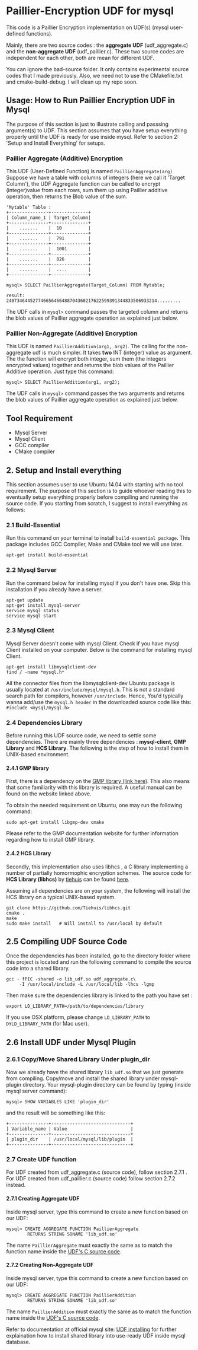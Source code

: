 # Paillier-Encryption UDF for mysql

This code is a Paillier Encryption implementation on UDF(s) (mysql user-defined functions).

Mainly, there are two source codes : the **aggregate UDF** (udf_aggregate.c) and the **non-aggregate UDF** (udf_paillier.c). 
These two source codes are independent for each other, both are mean for different UDF. 

You can ignore the bad-source folder. It only contains experimental source codes that I made previously. Also, we need not to use the CMakefile.txt and cmake-build-debug. I will clean up my repo soon.

## Usage: How to Run Paillier Encryption UDF in Mysql 
The purpose of this section is just to illustrate calling and passsing argument(s) to UDF. This section assumes that you have setup everything properly until the UDF is ready for use inside mysql. Refer to section 2: 'Setup and Install Everything' for setups.

### Paillier Aggregate (Additive) Encryption
This UDF (User-Defined Function) is named ```PaillierAggregate(arg)```
Suppose we have a table with columns of integers (here we call it 'Target Column'), the UDF Aggregate function can be called to encrypt (integer)value from each rows, sum them up using Paillier additive operation, then returns the Blob value of the sum.  

    'Mytable' Table :
    +---------------+--------------+
    | Column_name_1 | Target_Column|
    +---------------+--------------+
    |    .......    |  10          | 
    +---------------+--------------+
    |    .......    |  791         | 
    +---------------+--------------+
    |    .......    |  1001        | 
    +---------------+--------------+
    |    .......    |  826         | 
    +---------------+--------------+
    |    .......    |  ....        | 
    +---------------+--------------+
    
    mysql> SELECT PaillierAggregate(Target_Column) FROM Mytable;
    
    result: 240734644527746656466488704360217622599391344833506933214.........
    
The UDF calls in ```mysql>``` command passes the targeted column and returns the blob values of Paillier aggregate operation as explained just below.

### Paillier Non-Aggregate (Additive) Encryption
This UDF is named ```PaillierAddition(arg1, arg2)```. The calling for the non-aggregate udf is much simpler. It takes **two** INT (integer) value as argument. The the function will encrypt both integer, sum them (the integers encrypted values) together and returns the blob values of the Paillier Additive operation. Just type this command:

    mysql> SELECT PaillierAddition(arg1, arg2);
The UDF calls in ```mysql>``` command passes the two arguments and returns the blob values of Paillier aggregate operation as explained just below.

## Tool Requirement
* Mysql Server
* Mysql Client
* GCC compiler
* CMake compiler

## 2. Setup and Install everything
This section assumes user to use Ubuntu 14.04 with starting with no tool requirement. The purpose of this section is to guide whoever reading this to eventually setup everything properly before compiling and running the source code.
If you starting from scratch, I suggest to install everything as follows:

### 2.1 Build-Essential
Run this command on your terminal to install ```build-essential package```. This package includes GCC Compiler, Make and CMake tool we will use later.

    apt-get install build-essential

### 2.2 Mysql Server
Run the command below for installing mysql if you don't have one. Skip this installation if you already have a server.
    
    apt-get update
    apt-get install mysql-server
    service mysql status
    service mysql start

### 2.3 Mysql Client
Mysql Server doesn't come with mysql Client. Check if you have mysql Client installed on your computer. Below is the command  for installing mysql Client.
    
    apt-get install libmysqlclient-dev
    find / -name *mysql.h* 

All the connector files from the libmysqlclient-dev Ubuntu package is usually located at ```/usr/include/mysql/mysql.h```. This is not a standard search path for compilers, however ```/usr/include```.
Hence, You'd typically wanna add/use the ```mysql.h header``` in the downloaded source code like this:
```#include <mysql/mysql.h>```

### 2.4 Dependencies Library 
Before running this UDF source code, we need to settle some dependencies. There are mainly three dependencies : **mysql-client**, **GMP Library** and **HCS Library**.
The following is the step of how to install them in UNIX-based environment.

#### 2.4.1 GMP library
First, there is a dependency on the [GMP library (link here)](https://gmplib.org/). This also
means that some familiarity with this library is required. A useful manual can
be found on the website linked above.

To obtain the needed requirement on Ubuntu, one may run the following
command:
    
    sudo apt-get install libgmp-dev cmake
Please refer to the GMP documentation website for further information regarding how to install GMP library.  

#### 2.4.2 HCS Library 
Secondly, this implementation also uses libhcs , a C library implementing a number of partially homormophic encryption
schemes. 
The source code for **HCS Library (libhcs)** by [tiehuis](https://github.com/tiehuis) can be found [here](https://tiehuis.github.io/libhcs).

Assuming all dependencies are on your system, the following will install the HCS library on a typical UNIX-based system.

    git clone https://github.com/Tiehuis/libhcs.git
    cmake .
    make
    sudo make install   # Will install to /usr/local by default

## 2.5 Compiling UDF Source Code
Once the dependencies has been installed, go to the directory folder where this project is located and run the following 
command to compile the source code into a shared library. 

    gcc - fPIC -shared -o lib_udf.so udf_aggregate.c\
         -I /usr/local/include -L /usr/local/lib -lhcs -lgmp 

Then make sure the dependencies library is linked to the path you have set :
    
    export LD_LIBRARY_PATH=/path/to/dependencies/library
If you use OSX platform, please change ```LD_LIBRARY_PATH``` to ```DYLD_LIBRARY_PATH``` (for Mac user).

## 2.6 Install UDF under Mysql Plugin

### 2.6.1 Copy/Move Shared Library Under plugin_dir
Now  we already have the shared library ``lib_udf.so`` that we just generate from compiling. Copy/move and install the shared library under mysql-plugin directory. Your mysql-plugin directory can be found by typing (inside mysql server command):
    
    mysql> SHOW VARIABLES LIKE 'plugin_dir'
and the result will be something like this: 

    +---------------+------------------------------+
    | Variable_name | Value                        |
    +---------------+------------------------------+
    | plugin_dir    | /usr/local/mysql/lib/plugin  | 
    +---------------+------------------------------+

### 2.7 Create UDF function
For UDF created from udf_aggregate.c (source code), follow section 2.7.1 . For UDF created from udf_paillier.c (source code) follow section 2.7.2 instead. 

#### 2.7.1 Creating Aggregate UDF
Inside mysql server, type this command to create a new function based on our UDF:
    
    mysql> CREATE AGGREGATE FUNCTION PaillierAggregate
            RETURNS STRING SONAME 'lib_udf.so'
The name ```PaillierAggregate``` must exactly the same as to match the function name inside the [UDF's C source code](https://github.com/iqDF/UDF_PaillierEncryption/udf_aggregate.c).

#### 2.7.2 Creating Non-Aggregate UDF
Inside mysql server, type this command to create a new function based on our UDF:
    
    mysql> CREATE AGGREGATE FUNCTION PaillierAddition
            RETURNS STRING SONAME 'lib_udf.so'
The name ```PaillierAddition``` must exactly the same as to match the function name inside the [UDF's C source code](https://github.com/iqDF/UDF_PaillierEncryption/udf_paillier.c).


Refer to documentation at official mysql site: [UDF installing](https://dev.mysql.com/doc/refman/8.0/en/udf-compiling.html) for further explaination how to install shared library into use-ready UDF inside mysql database.

    
